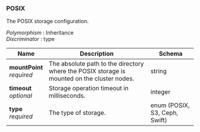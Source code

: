
<a name="posix"></a>
### POSIX
The POSIX storage configuration.

*Polymorphism* : Inheritance  
*Discriminator* : type


|Name|Description|Schema|
|---|---|---|
|**mountPoint**  <br>*required*|The absolute path to the directory where the POSIX storage is mounted on the cluster nodes.|string|
|**timeout**  <br>*optional*|Storage operation timeout in milliseconds.|integer|
|**type**  <br>*required*|The type of storage.|enum (POSIX, S3, Ceph, Swift)|



